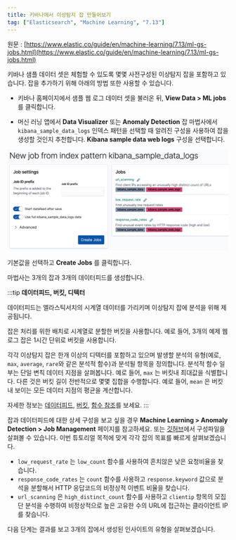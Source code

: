```yaml
---
title: 키바나에서 이상탐지 잡 만들어보기
tag: ["Elasticsearch", "Machine Learning", "7.13"]
---
```


원문 : [https://www.elastic.co/guide/en/machine-learning/7.13/ml-gs-jobs.html](https://www.elastic.co/guide/en/machine-learning/7.13/ml-gs-jobs.html)

키바나 샘플 데이터 셋은 체험할 수 있도록 몇몇 사전구성된 이상탐지 잡을 포함하고 있습니다.
잡을 추가하기 위해 아래의 방법 또한 사용할 수 있습니다.

* 키바나 홈페이지에서 샘플 웹 로그 데이터 셋을 불러온 뒤, **View Data > ML jobs** 를 클릭합니다.

* 머신 러닝 앱에서 **Data Visualizer** 또는 **Anomaly Detection** 잡 마법사에서 `kibana_sample_data_logs` 인덱스 패턴을 선택할 때 알려진 구성을 사용하여 잡을 생성할 것인지 추천합니다.
  **Kibana sample data web logs** 구성을 선택합니다.

![ml-gs-create-web-jobs-1](./images/ml-gs-create-web-jobs-1.jpg)

기본값을 선택하고 **Create Jobs** 를 클릭합니다.

마법사는 3개의 잡과 3개의 데이터피드를 생성합니다.

:::tip
**데이터피드, 버킷, 디텍터**

데이터피드는 엘라스틱서치의 시계열 데이터를 가리키며 이상탐지 잡에 분석을 위해 제공됩니다.

잡은 처리를 위한 배치로 시계열로 분할한 버킷을 사용합니다.
예로 들어, 3개의 예제 웹 로그 잡은 1시간 단위로 버킷을 사용합니다.

각각 이상탐지 잡은 한개 이상의 디텍터를 포함하고 있으며 발생할 분석의 유형(예로, `max`, `average`, `rare`와 같은 분석적 함수)과 분석될 항목을 정의합니다.
분석적 함수 일부는 단일 변칙 데이터 지점을 살펴봅니다.
예로 들어, `max` 는 버킷내 최대값을 식별합니다.
다른 것은 버킷 길이 전반적으로 몇몇 집합을 수행합니다.
예로 들어, `mean` 은 버킷내 보이는 모든 데이터 지점의 평균을 계산합니다.

자세한 정보는 [데이터피드](https://www.elastic.co/guide/en/machine-learning/7.17/ml-datafeeds.html), [버킷](https://www.elastic.co/guide/en/machine-learning/7.17/ml-buckets.html), [함수 참조](https://www.elastic.co/guide/en/machine-learning/7.17/ml-functions.html)를 보세요.
:::

잡과 데이터피드에 대한 상세 구성을 보고 싶을 경우 **Machine Learning > Anomaly Detection > Job Management** 페이지를 참고하세요.
또는 [깃허브](https://github.com/elastic/kibana/tree/7.17/x-pack/plugins/ml/server/models/data_recognizer/modules/sample_data_weblogs)에서 구성파일을 살펴볼 수 있습니다.
이번 튜토리얼 목적에 맞게 각각 잡의 목표를 빠르게 살펴보겠습니다.

* `low_request_rate` 는 `low_count` 함수를 사용하여 흔치않은 낮은 요청비율을 찾습니다.
* `response_code_rates` 는 `count` 함수를 사용하고 `response.keyword` 값으로 분석을 분할해서 HTTP 응답코드의 비정상적 이벤트 비율을 찾습니다.
* `url_scanning` 은 `high_distinct_count` 함수를 사용하고 `clientip` 항목의 모집단 분석을 수행하여 비정상적으로 높은 고유한 수의 URL에 접근하는 클라이언트 IP를 찾습니다.

다음 단계는 결과를 보고 3개의 잡에서 생성된 인사이트의 유형을 살펴보겠습니다.

<AdsenseB />